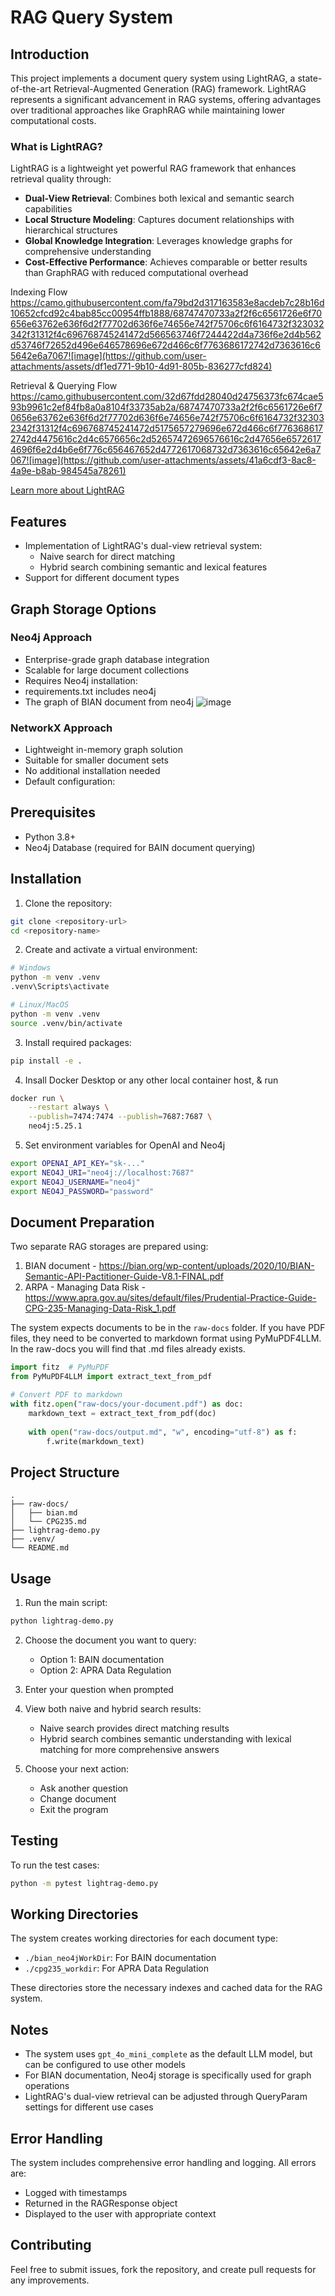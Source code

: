 # RAG Query System

## Introduction

This project implements a document query system using LightRAG, a state-of-the-art Retrieval-Augmented Generation (RAG) framework. LightRAG represents a significant advancement in RAG systems, offering advantages over traditional approaches like GraphRAG while maintaining lower computational costs.

### What is LightRAG?

LightRAG is a lightweight yet powerful RAG framework that enhances retrieval quality through:

- **Dual-View Retrieval**: Combines both lexical and semantic search capabilities
- **Local Structure Modeling**: Captures document relationships with hierarchical structures
- **Global Knowledge Integration**: Leverages knowledge graphs for comprehensive understanding
- **Cost-Effective Performance**: Achieves comparable or better results than GraphRAG with reduced computational overhead

Indexing Flow
https://camo.githubusercontent.com/fa79bd2d317163583e8acdeb7c28b16d10652cfcd92c4bab85cc00954ffb1888/68747470733a2f2f6c6561726e6f70656e63762e636f6d2f77702d636f6e74656e742f75706c6f6164732f323032342f31312f4c696768745241472d566563746f7244422d4a736f6e2d4b562d53746f72652d496e646578696e672d466c6f7763686172742d7363616c65642e6a7067![image](https://github.com/user-attachments/assets/df1ed771-9b10-4d91-805b-836277cfd824)

Retrieval & Querying Flow
https://camo.githubusercontent.com/32d67fdd28040d24756373fc674cae593b9961c2ef84fb8a0a8104f33735ab2a/68747470733a2f2f6c6561726e6f70656e63762e636f6d2f77702d636f6e74656e742f75706c6f6164732f323032342f31312f4c696768745241472d5175657279696e672d466c6f7763686172742d4475616c2d4c6576656c2d52657472696576616c2d47656e65726174696f6e2d4b6e6f776c656467652d4772617068732d7363616c65642e6a7067![image](https://github.com/user-attachments/assets/41a6cdf3-8ac8-4a9e-b8ab-984545a78261)


[Learn more about LightRAG](https://github.com/HKUDS/LightRAG)

## Features

- Implementation of LightRAG's dual-view retrieval system:
  - Naive search for direct matching
  - Hybrid search combining semantic and lexical features
- Support for different document types

## Graph Storage Options

### Neo4j Approach
- Enterprise-grade graph database integration
- Scalable for large document collections
- Requires Neo4j installation:
- requirements.txt includes neo4j
- The graph of BIAN document from neo4j
![image](https://github.com/user-attachments/assets/6d3ebbe6-f222-4ce5-a442-1401e9c02218)

### NetworkX Approach
- Lightweight in-memory graph solution
- Suitable for smaller document sets
- No additional installation needed
- Default configuration:

## Prerequisites

- Python 3.8+
- Neo4j Database (required for BAIN document querying)

## Installation

1. Clone the repository:
```bash
git clone <repository-url>
cd <repository-name>
```

2. Create and activate a virtual environment:
```bash
# Windows
python -m venv .venv
.venv\Scripts\activate

# Linux/MacOS
python -m venv .venv
source .venv/bin/activate
```

3. Install required packages:
```bash
pip install -e .
```

4. Insall Docker Desktop or any other local container host, & run
```bash
docker run \
    --restart always \
    --publish=7474:7474 --publish=7687:7687 \
    neo4j:5.25.1
```

5. Set environment variables for OpenAI and Neo4j
```bash
export OPENAI_API_KEY="sk-..."
export NEO4J_URI="neo4j://localhost:7687"
export NEO4J_USERNAME="neo4j"
export NEO4J_PASSWORD="password"
```

## Document Preparation

Two separate RAG storages are prepared using:
1. BIAN document - https://bian.org/wp-content/uploads/2020/10/BIAN-Semantic-API-Pactitioner-Guide-V8.1-FINAL.pdf
2. ARPA - Managing Data Risk - https://www.apra.gov.au/sites/default/files/Prudential-Practice-Guide-CPG-235-Managing-Data-Risk_1.pdf

The system expects documents to be in the `raw-docs` folder. If you have PDF files, they need to be converted to markdown format using PyMuPDF4LLM. In the raw-docs you will find that .md files already exists.

```python
import fitz  # PyMuPDF
from PyMuPDF4LLM import extract_text_from_pdf

# Convert PDF to markdown
with fitz.open("raw-docs/your-document.pdf") as doc:
    markdown_text = extract_text_from_pdf(doc)
    
    with open("raw-docs/output.md", "w", encoding="utf-8") as f:
        f.write(markdown_text)
```

## Project Structure

```
.
├── raw-docs/
│   ├── bian.md
│   └── CPG235.md
├── lightrag-demo.py
├── .venv/
└── README.md
```

## Usage

1. Run the main script:
```bash
python lightrag-demo.py
```

2. Choose the document you want to query:
   - Option 1: BAIN documentation
   - Option 2: APRA Data Regulation

3. Enter your question when prompted

4. View both naive and hybrid search results:
   - Naive search provides direct matching results
   - Hybrid search combines semantic understanding with lexical matching for more comprehensive answers

5. Choose your next action:
   - Ask another question
   - Change document
   - Exit the program

## Testing

To run the test cases:
```bash
python -m pytest lightrag-demo.py
```

## Working Directories

The system creates working directories for each document type:
- `./bian_neo4jWorkDir`: For BAIN documentation
- `./cpg235_workdir`: For APRA Data Regulation

These directories store the necessary indexes and cached data for the RAG system.

## Notes

- The system uses `gpt_4o_mini_complete` as the default LLM model, but can be configured to use other models
- For BIAN documentation, Neo4j storage is specifically used for graph operations
- LightRAG's dual-view retrieval can be adjusted through QueryParam settings for different use cases

## Error Handling

The system includes comprehensive error handling and logging. All errors are:
- Logged with timestamps
- Returned in the RAGResponse object
- Displayed to the user with appropriate context

## Contributing

Feel free to submit issues, fork the repository, and create pull requests for any improvements.
